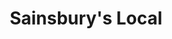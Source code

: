 ---
title: "Sainsbury's Local"
url: /kingston-upon-hull/sainsburys-local-beverley-road/
shop: Lebensmittel
---